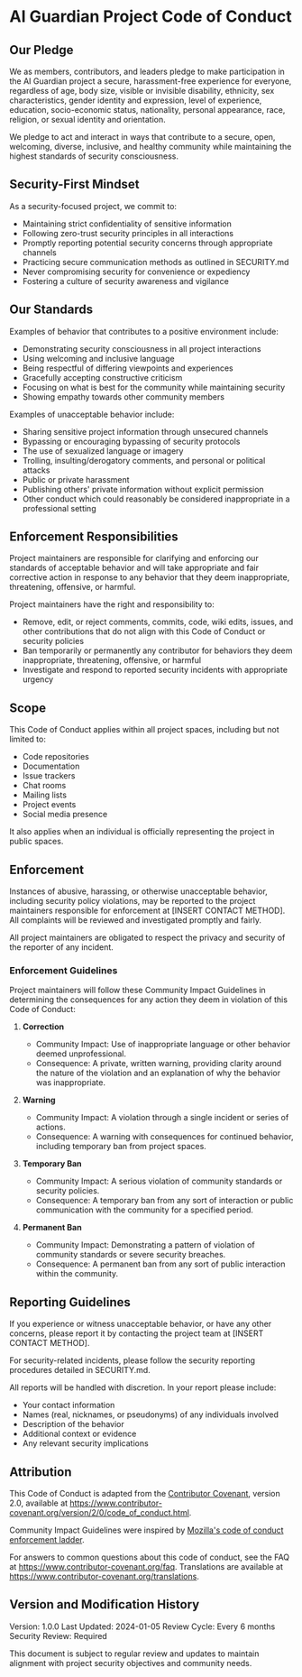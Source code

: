 # AI Guardian Project Code of Conduct

## Our Pledge

We as members, contributors, and leaders pledge to make participation in the AI Guardian project a secure, harassment-free experience for everyone, regardless of age, body size, visible or invisible disability, ethnicity, sex characteristics, gender identity and expression, level of experience, education, socio-economic status, nationality, personal appearance, race, religion, or sexual identity and orientation.

We pledge to act and interact in ways that contribute to a secure, open, welcoming, diverse, inclusive, and healthy community while maintaining the highest standards of security consciousness.

## Security-First Mindset

As a security-focused project, we commit to:

- Maintaining strict confidentiality of sensitive information
- Following zero-trust security principles in all interactions
- Promptly reporting potential security concerns through appropriate channels
- Practicing secure communication methods as outlined in SECURITY.md
- Never compromising security for convenience or expediency
- Fostering a culture of security awareness and vigilance

## Our Standards

Examples of behavior that contributes to a positive environment include:

- Demonstrating security consciousness in all project interactions
- Using welcoming and inclusive language
- Being respectful of differing viewpoints and experiences
- Gracefully accepting constructive criticism
- Focusing on what is best for the community while maintaining security
- Showing empathy towards other community members

Examples of unacceptable behavior include:

- Sharing sensitive project information through unsecured channels
- Bypassing or encouraging bypassing of security protocols
- The use of sexualized language or imagery
- Trolling, insulting/derogatory comments, and personal or political attacks
- Public or private harassment
- Publishing others' private information without explicit permission
- Other conduct which could reasonably be considered inappropriate in a professional setting

## Enforcement Responsibilities

Project maintainers are responsible for clarifying and enforcing our standards of acceptable behavior and will take appropriate and fair corrective action in response to any behavior that they deem inappropriate, threatening, offensive, or harmful.

Project maintainers have the right and responsibility to:
- Remove, edit, or reject comments, commits, code, wiki edits, issues, and other contributions that do not align with this Code of Conduct or security policies
- Ban temporarily or permanently any contributor for behaviors they deem inappropriate, threatening, offensive, or harmful
- Investigate and respond to reported security incidents with appropriate urgency

## Scope

This Code of Conduct applies within all project spaces, including but not limited to:
- Code repositories
- Documentation
- Issue trackers
- Chat rooms
- Mailing lists
- Project events
- Social media presence

It also applies when an individual is officially representing the project in public spaces.

## Enforcement

Instances of abusive, harassing, or otherwise unacceptable behavior, including security policy violations, may be reported to the project maintainers responsible for enforcement at [INSERT CONTACT METHOD]. All complaints will be reviewed and investigated promptly and fairly.

All project maintainers are obligated to respect the privacy and security of the reporter of any incident.

### Enforcement Guidelines

Project maintainers will follow these Community Impact Guidelines in determining the consequences for any action they deem in violation of this Code of Conduct:

1. **Correction**
   - Community Impact: Use of inappropriate language or other behavior deemed unprofessional.
   - Consequence: A private, written warning, providing clarity around the nature of the violation and an explanation of why the behavior was inappropriate.

2. **Warning**
   - Community Impact: A violation through a single incident or series of actions.
   - Consequence: A warning with consequences for continued behavior, including temporary ban from project spaces.

3. **Temporary Ban**
   - Community Impact: A serious violation of community standards or security policies.
   - Consequence: A temporary ban from any sort of interaction or public communication with the community for a specified period.

4. **Permanent Ban**
   - Community Impact: Demonstrating a pattern of violation of community standards or severe security breaches.
   - Consequence: A permanent ban from any sort of public interaction within the community.

## Reporting Guidelines

If you experience or witness unacceptable behavior, or have any other concerns, please report it by contacting the project team at [INSERT CONTACT METHOD].

For security-related incidents, please follow the security reporting procedures detailed in SECURITY.md.

All reports will be handled with discretion. In your report please include:
- Your contact information
- Names (real, nicknames, or pseudonyms) of any individuals involved
- Description of the behavior
- Additional context or evidence
- Any relevant security implications

## Attribution

This Code of Conduct is adapted from the [Contributor Covenant][homepage], version 2.0,
available at https://www.contributor-covenant.org/version/2/0/code_of_conduct.html.

Community Impact Guidelines were inspired by [Mozilla's code of conduct enforcement ladder](https://github.com/mozilla/diversity).

[homepage]: https://www.contributor-covenant.org

For answers to common questions about this code of conduct, see the FAQ at
https://www.contributor-covenant.org/faq. Translations are available at
https://www.contributor-covenant.org/translations.

## Version and Modification History

Version: 1.0.0
Last Updated: 2024-01-05
Review Cycle: Every 6 months
Security Review: Required

This document is subject to regular review and updates to maintain alignment with project security objectives and community needs.